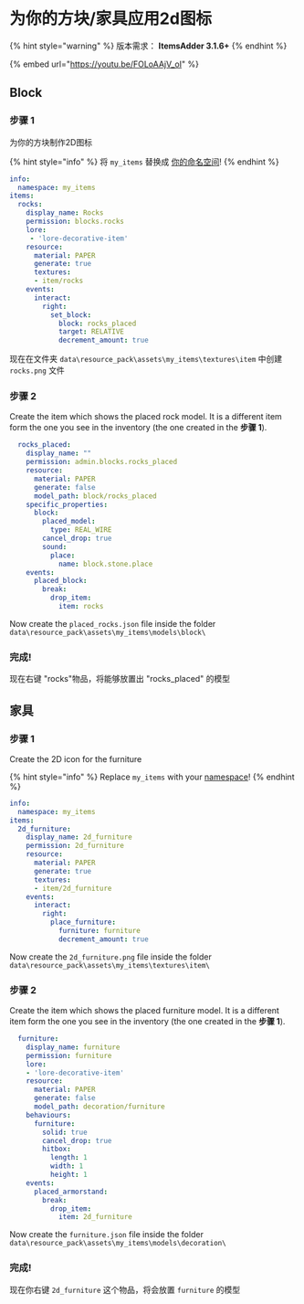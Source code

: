 # 为你的方块/家具应用2d图标

{% hint style="warning" %}
版本需求：
**ItemsAdder 3.1.6+**
{% endhint %}

{% embed url="https://youtu.be/FOLoAAjV_oI" %}

## Block

### 步骤 1

为你的方块制作2D图标

{% hint style="info" %}
将 `my_items` 替换成 [你的命名空间](basic-concepts/namespace/#namespace)!
{% endhint %}

```yaml
info:
  namespace: my_items
items:
  rocks:
    display_name: Rocks
    permission: blocks.rocks
    lore:
     - 'lore-decorative-item'
    resource:
      material: PAPER
      generate: true
      textures:
      - item/rocks
    events:
      interact:
        right:
          set_block:
            block: rocks_placed
            target: RELATIVE
            decrement_amount: true
```


现在在文件夹 `data\resource_pack\assets\my_items\textures\item` 中创建 `rocks.png` 文件

### 步骤 2

Create the item which shows the placed rock model. It is a different item form the one you see in the inventory (the one created in the **步骤 1**).

```yaml
  rocks_placed:
    display_name: ""
    permission: admin.blocks.rocks_placed
    resource:
      material: PAPER
      generate: false
      model_path: block/rocks_placed
    specific_properties:
      block:
        placed_model:
          type: REAL_WIRE
        cancel_drop: true
        sound:
          place:
            name: block.stone.place
    events:
      placed_block:
        break:
          drop_item:
            item: rocks
```

Now create the `placed_rocks.json` file inside the folder `data\resource_pack\assets\my_items\models\block\`

### 完成!

现在右键 "rocks"物品，将能够放置出 "rocks_placed" 的模型

## 家具

### 步骤 1

Create the 2D icon for the furniture

{% hint style="info" %}
Replace `my_items` with your [namespace](basic-concepts/namespace/#namespace)!
{% endhint %}

```yaml
info:
  namespace: my_items
items:
  2d_furniture:
    display_name: 2d_furniture
    permission: 2d_furniture
    resource:
      material: PAPER
      generate: true
      textures:
      - item/2d_furniture
    events:
      interact:
        right:
          place_furniture:
            furniture: furniture
            decrement_amount: true
```

Now create the `2d_furniture.png` file inside the folder `data\resource_pack\assets\my_items\textures\item\`

### 步骤 2

Create the item which shows the placed furniture model. It is a different item form the one you see in the inventory (the one created in the **步骤 1**).

```yaml
  furniture:
    display_name: furniture
    permission: furniture
    lore:
    - 'lore-decorative-item'
    resource:
      material: PAPER
      generate: false
      model_path: decoration/furniture
    behaviours:
      furniture:
        solid: true
        cancel_drop: true
        hitbox:
          length: 1
          width: 1
          height: 1
    events:
      placed_armorstand:
        break:
          drop_item:
            item: 2d_furniture
```

Now create the `furniture.json` file inside the folder `data\resource_pack\assets\my_items\models\decoration\`

### 完成!

现在你右键 `2d_furniture` 这个物品，将会放置 `furniture` 的模型
